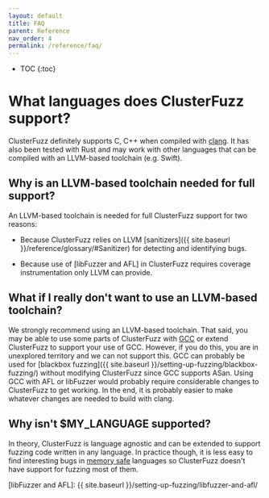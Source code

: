 ```yaml
---
layout: default
title: FAQ
parent: Reference
nav_order: 4
permalink: /reference/faq/
---
```


- TOC
{:toc}

# What languages does ClusterFuzz support?

ClusterFuzz definitely supports C, C++ when compiled with
[clang](https://clang.llvm.org/). It has also been tested with Rust and may work
with other languages that can be compiled with an LLVM-based toolchain (e.g.
Swift).

## Why is an LLVM-based toolchain needed for full support?

An LLVM-based toolchain is needed for full ClusterFuzz support for two reasons:
* Because ClusterFuzz relies on LLVM [sanitizers]({{ site.baseurl }}/reference/glossary/#Sanitizer) 
  for detecting and identifying bugs.

* Because use of [libFuzzer and AFL] in ClusterFuzz requires coverage
  instrumentation only LLVM can provide.

## What if I really don't want to use an LLVM-based toolchain?

We strongly recommend using an LLVM-based toolchain. That said, you may be able
to use some parts of ClusterFuzz with [GCC](https://gcc.gnu.org/) or extend
ClusterFuzz to support your use of GCC. However, if you do this, you are in
unexplored territory and we can not support this. GCC can probably be used for
[blackbox fuzzing]({{ site.baseurl }}/setting-up-fuzzing/blackbox-fuzzing/)
without modifying ClusterFuzz since GCC supports ASan. Using GCC with AFL or
libFuzzer would probably require considerable changes to ClusterFuzz to get
working. In the end, it is probably easier to make whatever changes are needed
to build with clang.

## Why isn't $MY_LANGUAGE supported?

In theory, ClusterFuzz is language agnostic and can be extended to support
fuzzing code written in any language. In practice though, it is less easy to
find interesting bugs in
[memory safe](https://en.wikipedia.org/wiki/Memory_safety) languages so
ClusterFuzz doesn't have support for fuzzing most of them.

[SanitizerCoverage]: https://clang.llvm.org/docs/SanitizerCoverage.html
[libFuzzer and AFL]: {{ site.baseurl }}/setting-up-fuzzing/libfuzzer-and-afl/
